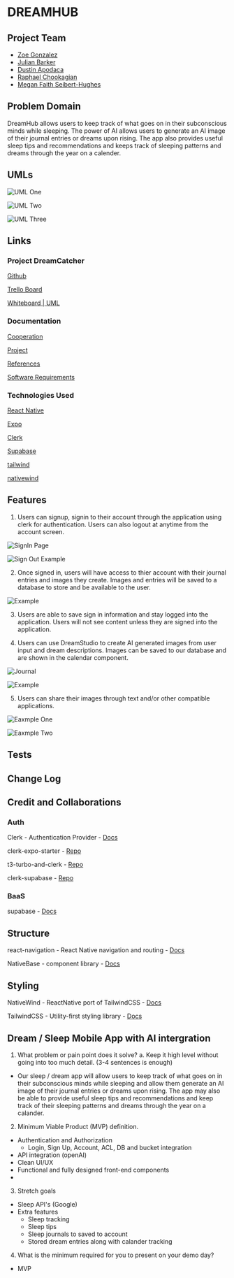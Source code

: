 # DREAMHUB

<!-- # CODENAME: DREAMCATCHER -->

## Project Team

- [Zoe Gonzalez](https://github.com/ZuSolaris)
- [Julian Barker](https://github.com/julian-barker)
- [Dustin Apodaca](https://github.com/dustinapodaca)
- [Raphael Chookagian](https://github.com/cesarderio)
- [Megan Faith Seibert-Hughes](https://github.com/maefae)

## Problem Domain

DreamHub allows users to keep track of what goes on in their subconscious minds while sleeping. The power of AI allows users to generate an AI image of their journal entries or dreams upon rising. The app also provides useful sleep tips and recommendations and keeps track of sleeping patterns and dreams through the year on a calender.

## UMLs

![UML One](./assets//UMLOne.png)

![UML Two](./assets//UMLTwo.png)

![UML Three](./assets//UMLThree.png)

## Links

### Project DreamCatcher

[Github](https://github.com/DJRMZ/DreamCatcher)

[Trello Board](https://trello.com/b/mMaqS3zv/dreamers)

[Whiteboard | UML](https://www.figma.com/file/QyzI6kh0zmEUBHKJB7KrFX/Project-DreamCatcher?node-id=0%3A1&t=Ox0v8YmWvbhF9jum-0)

### Documentation

[Cooperation](./documentation//cooperation.md)

[Project](./documentation//project.md)

[References](./documentation//references.md)

[Software Requirements](./documentation//software_req.md)

### Technologies Used

[React Native](https://reactnative.dev/docs/environment-setup)

[Expo](https://docs.expo.dev/)

[Clerk](https://clerk.dev/docs/quickstarts/get-started-with-expo)

[Supabase](https://supabase.com/docs/guides/getting-started/tutorials/with-expo)

[tailwind](https://tailwindcss.com/docs/installation)

[nativewind](https://www.nativewind.dev/)

## Features

1. Users can signup, signin to their account through the application using clerk for authentication. Users can also logout at anytime from the account screen.

![SignIn Page](./assets/SignInPage.PNG)

![Sign Out Example](./assets/LogoutScreen.jpeg)

2. Once signed in, users will have access to thier account with their journal entries and images they create. Images and entries will be saved to a database to store and be available to the user.

![Example ](./assets/ExampleFour.PNG)

3. Users are able to save sign in information and stay logged into the application. Users will not see content unless they are signed into the application.

4. Users can use DreamStudio to create AI generated images from user input and dream descriptions. Images can be saved to our database and are shown in the calendar component.

![Journal](./assets/Journal.PNG)

![Example ](./assets/ExampleFive.PNG)

5. Users can share their images through text and/or other compatible applications.

![Eaxmple One](./assets/ExampleOne.PNG)

![Eaxmple Two](./assets/ExampleTwo.PNG)

## Tests

## Change Log

## Credit and Collaborations

### Auth

Clerk - Authentication Provider - [Docs](https://clerk.dev/docs)

clerk-expo-starter - [Repo](https://github.com/clerkinc/clerk-expo-starter)

t3-turbo-and-clerk - [Repo](https://github.com/clerkinc/t3-turbo-and-clerk)

clerk-supabase - [Repo](https://github.com/clerkinc/clerk-supabase)

### BaaS

supabase - [Docs](https://supabase.com/docs)

## Structure

react-navigation - React Native navigation and routing - [Docs](https://reactnavigation.org/docs)

NativeBase - component library - [Docs](https://docs.nativebase.io)

## Styling

NativeWind - ReactNative port of TailwindCSS - [Docs](https://www.nativewind.dev)

TailwindCSS - Utility-first styling library - [Docs](https://tailwindcss.com/docs)

## Dream / Sleep Mobile App with AI intergration

1. What problem or pain point does it solve? a. Keep it high level without going into too much detail. (3-4 sentences is enough)

- Our sleep / dream app will allow users to keep track of what goes on in their subconscious minds while sleeping and allow them generate an AI image of their journal entries or dreams upon rising. The app may also be able to provide useful sleep tips and recommendations and keep track of their sleeping patterns and dreams through the year on a calander.

2. Minimum Viable Product (MVP) definition.

- Authentication and Authorization
  - Login, Sign Up, Account, ACL, DB and bucket integration
- API integration (openAI)
- Clean UI/UX
- Functional and fully designed front-end components
-

3. Stretch goals

- Sleep API's (Google)
- Extra features
  - Sleep tracking
  - Sleep tips
  - Sleep journals to saved to account
  - Stored dream entries along with calander tracking

4. What is the minimum required for you to present on your demo day?

- MVP
